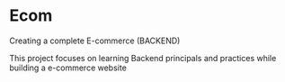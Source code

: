 # Ecom
Creating a complete E-commerce (BACKEND)

This project focuses on learning Backend principals and practices while building a e-commerce website
